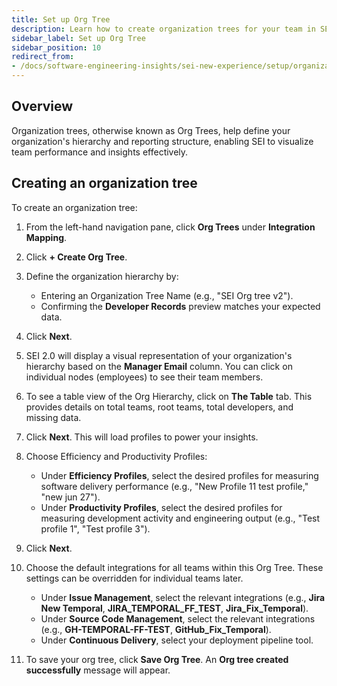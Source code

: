 ```yaml
---
title: Set up Org Tree
description: Learn how to create organization trees for your team in SEI 2.0.
sidebar_label: Set up Org Tree
sidebar_position: 10
redirect_from:
- /docs/software-engineering-insights/sei-new-experience/setup/organizations
---
```


## Overview

Organization trees, otherwise known as Org Trees, help define your organization's hierarchy and reporting structure, enabling SEI to visualize team performance and insights effectively.

## Creating an organization tree

To create an organization tree:

1. From the left-hand navigation pane, click **Org Trees** under **Integration Mapping**.
1. Click **+ Create Org Tree**.
1. Define the organization hierarchy by:
   
   - Entering an Organization Tree Name (e.g., "SEI Org tree v2").
   - Confirming the **Developer Records** preview matches your expected data.
1. Click **Next**. 
1. SEI 2.0 will display a visual representation of your organization's hierarchy based on the **Manager Email** column. You can click on individual nodes (employees) to see their team members.
1. To see a table view of the Org Hierarchy, click on **The Table** tab. This provides details on total teams, root teams, total developers, and missing data.
1. Click **Next**. This will load profiles to power your insights.
1. Choose Efficiency and Productivity Profiles:
   
   - Under **Efficiency Profiles**, select the desired profiles for measuring software delivery performance (e.g., "New Profile 11 test profile," "new jun 27").
   - Under **Productivity Profiles**, select the desired profiles for measuring development activity and engineering output (e.g., "Test profile 1", "Test profile 3").
1. Click **Next**.
1. Choose the default integrations for all teams within this Org Tree. These settings can be overridden for individual teams later.
   
   - Under **Issue Management**, select the relevant integrations (e.g., **Jira New Temporal**, **JIRA_TEMPORAL_FF_TEST**, **Jira_Fix_Temporal**).
   - Under **Source Code Management**, select the relevant integrations (e.g., **GH-TEMPORAL-FF-TEST**, **GitHub_Fix_Temporal**).
   - Under **Continuous Delivery**, select your deployment pipeline tool.
1. To save your org tree, click **Save Org Tree**. An **Org tree created successfully** message will appear.